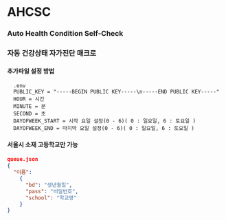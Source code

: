 # AHCSC
### Auto Health Condition Self-Check
### 자동 건강상태 자가진단 매크로
#### 추가파일 설정 방법
```.env
  .env
  PUBLIC_KEY = "-----BEGIN PUBLIC KEY-----\n-----END PUBLIC KEY-----"
  HOUR = 시간
  MINUTE = 분
  SECOND = 초
  DAYOFWEEK_START = 시작 요일 설정(0 - 6)( 0 : 일요일, 6 : 토요일 )
  DAYOFWEEK_END = 마지막 요일 설정(0 - 6)( 0 : 일요일, 6 : 토요일 )
```

#### 서울시 소재 고등학교만 가능
```json
queue.json
{
  "이름":
    {
      "bd": "생년월일", 
      "pass": "비밀번호", 
      "school": "학교명" 
    }
}
```
